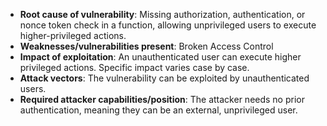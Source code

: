 - **Root cause of vulnerability**: Missing authorization, authentication, or nonce token check in a function, allowing unprivileged users to execute higher-privileged actions.
- **Weaknesses/vulnerabilities present**: Broken Access Control
- **Impact of exploitation**: An unauthenticated user can execute higher privileged actions. Specific impact varies case by case.
- **Attack vectors**: The vulnerability can be exploited by unauthenticated users.
- **Required attacker capabilities/position**: The attacker needs no prior authentication, meaning they can be an external, unprivileged user.
